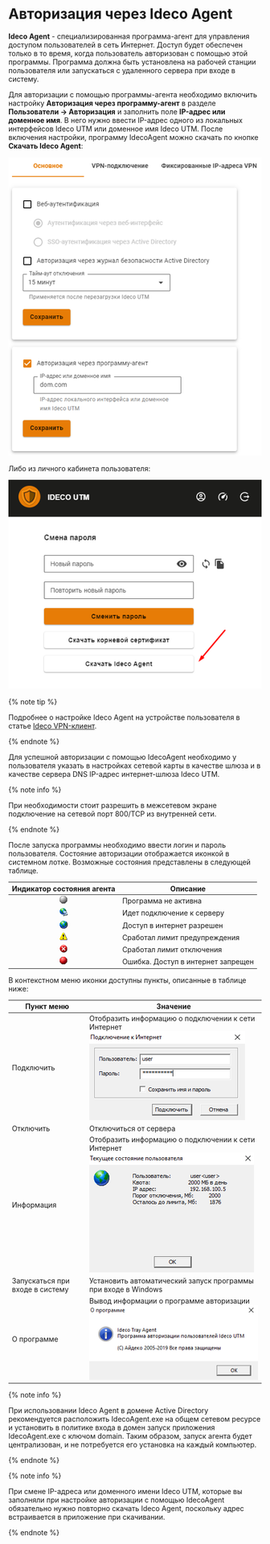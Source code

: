 # Авторизация через Ideco Agent

**Ideco Agent** - специализированная программа-агент для управления доступом пользователей в сеть Интернет. Доступ будет обеспечен только в то время, когда пользователь авторизован с помощью этой программы. Программа должна быть установлена на рабочей станции пользователя или запускаться с удаленного сервера при входе в систему.

Для авторизации с помощью программы-агента необходимо включить настройку **Авторизация через программу-агент** в разделе **Пользователи -> Авторизация** и заполнить поле **IP-адрес или доменное имя**. В него нужно ввести IP-адрес одного из локальных интерфейсов Ideco UTM или доменное имя Ideco UTM. После включения настройки, программу IdecoAgent можно скачать по кнопке **Скачать Ideco Agent**:

![](../../../../_images/agent.png)

Либо из личного кабинета пользователя:

![](../../../../_images/download_agent.png)

{% note tip %}

Подробнее о настройке Ideco Agent на устройстве пользователя в статье [Ideco VPN-клиент](../../services/vpn-tunnel-protocols/client-to-site/ideco-vpn-client.md).

{% endnote %}

Для успешной авторизации с помощью IdecoAgent необходимо у пользователя указать в настройках сетевой карты в качестве шлюза и в качестве сервера DNS IP-адрес интернет-шлюза Ideco UTM.

{% note info %}

При необходимости стоит разрешить в межсетевом экране подключение на сетевой порт 800/TCP из внутренней сети.

{% endnote %}

После запуска программы необходимо ввести логин и пароль пользователя. Состояние авторизации отображается иконкой в системном лотке. Возможные состояния представлены в следующей таблице.

|               Индикатор состояния агента               | Описание                           |
| :----------------------------------------------------: | ---------------------------------- |
| ![agent_1.png](../../../../_images/agent_1.png) | Программа не активна               |
| ![agent_2.png](../../../../_images/agent_2.png) | Идет подключение к серверу         |
| ![agent_3.png](../../../../_images/agent_3.png) | Доступ в интернет разрешен         |
| ![agent_4.png](../../../../_images/agent_4.png) | Сработал лимит предупреждения      |
| ![agent_5.png](../../../../_images/agent_5.png) | Сработал лимит отключения          |
| ![agent_6.png](../../../../_images/agent_6.png) | Ошибка. Доступ в интернет запрещен |

В контекстном меню иконки доступны пункты, описанные в таблице ниже:

| Пункт меню                      | Значение                                                                                                                     |
| ------------------------------- | ---------------------------------------------------------------------------------------------------------------------------- |
| Подключить                      | Отобразить информацию о подключении к сети Интернет ![инфа_о_квоте.png](../../../../_images/quota-windows.png)  |
| Отключить                       | Отключиться от сервера                                                                                                       |
| Информация                      | Отобразить информацию о подключении к сети Интернет ![инфа_о_квоте.png](../../../../_images/quota-windows2.png) |
| Запускаться при входе в систему | Установить автоматический запуск программы при входе в Windows                                                               |
| О программе                     | Вывод информации о программе авторизации ![о_проге.png](../../../../_images/quota-windows3.png)                  |

{% note info %}

При использовании Ideco Agent в домене Active Directory рекомендуется расположить IdecoAgent.exe на общем сетевом ресурсе и установить в политике входа в домен запуск приложения IdecoAgent.exe с ключом domain. Таким образом, запуск агента будет централизован, и не потребуется его установка на каждый компьютер.

{% endnote %}

{% note info %}

При смене IP-адреса или доменного имени Ideco UTM, которые вы заполняли при настройке авторизации с помощью IdecoAgent обязательно нужно повторно скачать Ideco Agent, поскольку адрес встраивается в приложение при скачивании.

{% endnote %}

